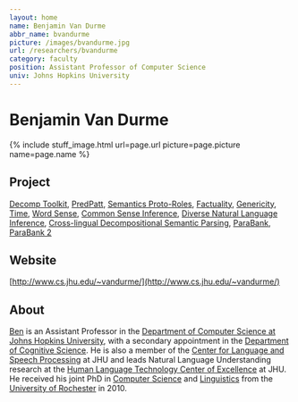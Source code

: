 ```yaml
---
layout: home
name: Benjamin Van Durme
abbr_name: bvandurme
picture: /images/bvandurme.jpg
url: /researchers/bvandurme
category: faculty
position: Assistant Professor of Computer Science
univ: Johns Hopkins University
---
```


# Benjamin Van Durme

{% include stuff_image.html url=page.url picture=page.picture name=page.name %}

## Project

[Decomp Toolkit](http://decomp.io/projects/decomp-toolkit/), [PredPatt](http://decomp.io/projects/predpatt/), [Semantics Proto-Roles](http://decomp.io/projects/semantic-proto-roles/), [Factuality](http://decomp.io/projects/factuality/), [Genericity](http://decomp.io/projects/genericity/), [Time](http://decomp.io/projects/time/), [Word Sense](http://decomp.io/projects/word-sense/), [Common Sense Inference](http://decomp.io/projects/common-sense-inference/), [Diverse Natural Language Inference](http://decomp.io/projects/diverse-natural-language-inference/), [Cross-lingual Decompositional Semantic Parsing](http://decomp.io/projects/X-DSP/), [ParaBank](http://decomp.io/projects/parabank/), [ParaBank 2](http://decomp.io/projects/parabank2/)

## Website

[http://www.cs.jhu.edu/~vandurme/](http://www.cs.jhu.edu/~vandurme/)

## About

[Ben](http://www.cs.jhu.edu/~vandurme/) is an Assistant Professor in the [Department of Computer Science at Johns Hopkins University](https://www.cs.jhu.edu/), with a secondary appointment in the [Department of Cognitive Science](http://cogsci.jhu.edu/). He is also a member of the [Center for Language and Speech Processing](https://www.clsp.jhu.edu/) at JHU and leads Natural Language Understanding research at the [Human Language Technology Center of Excellence](https://hltcoe.jhu.edu/) at JHU. He received his joint PhD in [Computer Science](https://www.cs.rochester.edu/) and [Linguistics](http://www.sas.rochester.edu/lin/index.html) from the [University of Rochester](https://www.rochester.edu/) in 2010.

